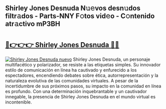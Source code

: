 ## Shirley Jones Desnuda N𝚞𝚎vos desn𝚞dos filtr𝚊dos - Parts-NNY F𝚘tos vid𝚎o - C𝚘ntenido atr𝚊ctivo mP3BH

# <h2><a href="http://mb9i8kj.tromn.icu/?c=Shirley+Jones+Desnuda">🔗👉👉👉 Shirley Jones Desnuda 🔗🔗</a></h2>

[![Shirley Jones Desnuda nuevo](https://i.imgur.com/pEAQMta.gif)](http://mb9i8kj.tromn.icu/?c=Shirley+Jones+Desnuda)
Shirley Jones Desnuda, un personaje multifacético y polarizador, se resiste a las etiquetas simples. Su innovador estilo de comunicación en línea ha cautivado y enfurecido a los espectadores, encendiendo debates sobre ética, autorrepresentación y la naturaleza evolutiva de las comunidades virtuales. A pesar de la incertidumbre de sus próximos pasos, su impacto en la comunidad en línea es profundo. Con una determinación inquebrantable y un cautivador innegable, la presencia de Shirley Jones Desnuda en el mundo virtual es incontenible.
